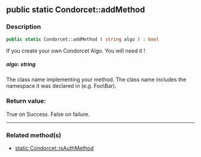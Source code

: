 ## public static Condorcet::addMethod

### Description    

```php
public static Condorcet::addMethod ( string algo ) : bool
```

If you create your own Condorcet Algo. You will need it !    


##### **algo:** *string*   
The class name implementing your method. The class name includes the namespace it was declared in (e.g. Foo\Bar).    



### Return value:   

True on Success. False on failure.


---------------------------------------

### Related method(s)      

* [static Condorcet::isAuthMethod](../Condorcet%20Class/public%20static%20Condorcet--isAuthMethod.md)    
